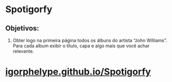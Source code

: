 # Spotigorfy
## Objetivos:
1) Obter logo na primeira página todos os álbuns do artista “John Williams”. Para cada album exibir o título, capa e algo mais que você achar relevante.
# <a href="https://igorphelype.github.io/Spotigorfy/">igorphelype.github.io/Spotigorfy</a>